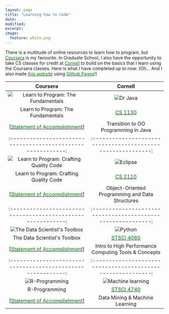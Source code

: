 ```yaml
---
layout: page
title: "Learning how to Code"
date: 
modified:
excerpt:
image:
  feature: white.png
---
```

There is a multitude of online resources to learn how to program, but [<span style="color:green">Coursera</span>](https://www.coursera.org) is my favourite. In Graduate School, I also have the opportunity to take CS classes for credit at [<span style="color:green">Cornell</span>](http://www.cornell.edu) to build on the basics that I learn using the Coursera classes. Here is what I have completed up to now:
(Oh... And I also made [<span style="color:green">this website</span>](https://github.com/jadeproulx/jadeproulx.github.io) using [<span style="color:green">Github Pages</span>](https://pages.github.com)!)


| **Coursera** | **Cornell** |   
| :----------------------------------------------------------: | :----------------------------------------------------------: |  
| ![Learn to Program: The Fundamentals](http://jadeproulx.com/images/learning-code-fundamentals.png) | ![Dr Java](http://jadeproulx.com/images/drjava.png) |    
| Learn to Program: The Fundamentals | [<span style="color:green">CS 1130</span>](http://www.cs.cornell.edu/courses/cs1130/2013sp/about/overview.php) |
| [[<span style="color:green">Statement of Accomplishment</span>](https://dl.dropboxusercontent.com/u/51364198/Certificate_Learn-to-Program-the-Fundamentals.pdf)] | Transition to OO Programming in Java | 
| :----------------------------------------------------------: | :----------------------------------------------------------: |  
| ![Learn to Program: Crafting Quality Code](http://jadeproulx.com/images/learning-craft-code.png) | ![Eclipse](http://jadeproulx.com/images/eclipse.png) |  
| Learn to Program: Crafting Quality Code | [<span style="color:green">CS 2110</span>](http://www.cs.cornell.edu/courses/cs2110/2013sp/courseinfo.html#about) |  
| [[<span style="color:green">Statement of Accomplishment</span>](https://dl.dropboxusercontent.com/u/51364198/Certificate_Crafting-Quality-Code.pdf)] |  Object-Oriented Programming and Data Structures |
| :----------------------------------------------------------: | :----------------------------------------------------------: |  
| ![The Data Scientist's Toolbox](http://jadeproulx.com/images/data-scientist-toolbox.jpg) | ![Python](http://jadeproulx.com/images/python.png)  
| The Data Scientist's Toolbox |  [<span style="color:green">STSCI 4060</span>](http://courses.cornell.edu/preview_course_nopop.php?catoid=12&coid=124111) |
| [[<span style="color:green">Statement of Accomplishment</span>](https://dl.dropboxusercontent.com/u/51364198/Certificate_Data-scientist-toolbox.pdf)] | Intro to High Performance Computing Tools & Concepts |
| :----------------------------------------------------------: | :----------------------------------------------------------: |  
| ![R-Programming](http://jadeproulx.com/images/r-programming.jpg) | ![Machine learning](http://jadeproulx.com/images/machine_learning.jpg) | 
| R-Programming  | [<span style="color:green">STSCI 4740</span>](http://courses.cornell.edu/preview_course_nopop.php?catoid=12&coid=97660) |
| [[<span style="color:green">Statement of Accomplishment</span>](https://dl.dropboxusercontent.com/u/51364198/Certificate-R-programming.pdf)] | Data Mining & Machine Learning |

